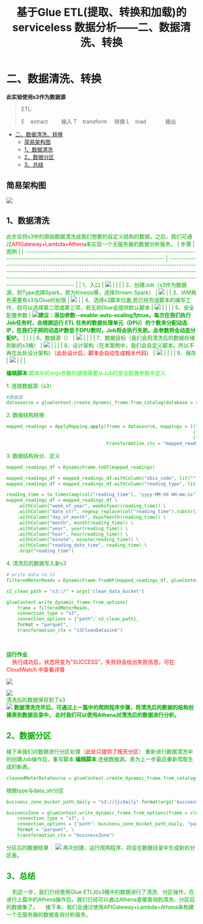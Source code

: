 ﻿---
title: 基于Glue ETL(提取、转换和加载)的serviceless 数据分析——二、数据清洗、转换
tags: 
- AWS
- 大数据
- ETL
categories:
- AWS
---

# 二、数据清洗、转换

**此实验使用s3作为数据源**

> ETL: 
> 
>  E   &nbsp;&nbsp; extract  &nbsp;&nbsp;   &nbsp;&nbsp;&nbsp;&nbsp; 输入
>  T   &nbsp;&nbsp; transform &nbsp;&nbsp;&nbsp; 转换
>  L   &nbsp;&nbsp; load         &nbsp;&nbsp;&nbsp;&nbsp;&nbsp;&nbsp;&nbsp;&nbsp;&nbsp;&nbsp;&nbsp;  输出

- [二、数据清洗、转换](#二数据清洗转换)
  - [简易架构图](#简易架构图)
  - [1、数据清洗](#1数据清洗)
  - [2、数据分区](#2数据分区)
  - [3、总结](#3总结)


## 简易架构图
![](https://img-blog.csdnimg.cn/72acdbce3c594d3fac88bcd9aa553b58.png)



## 1、数据清洗
<font color=##00aa00>此步会将s3中的原始数据清洗成我们想要的自定义结构的数据。之后，我们可通过<font color="#ff0000">APIGateway+Lambda+Athena</font>来实现一个无服务器的数据分析服务。
| 步骤                                                                                                                                    | 图例                                                                                                                                                                                                                                                                              |
| --------------------------------------------------------------------------------------------------------------------------------------- | --------------------------------------------------------------------------------------------------------------------------------------------------------------------------------------------------------------------------------------------------------------------------------- |
| 1、入口                                                                                                                                 | ![](https://img-blog.csdnimg.cn/87d10ca8a11c4365af2ff9cca526eb1e.png)                                                                                                                                                                                                             |
|                                                                                                                                         |
| 2、创建Job（s3作为数据源，则Type选择Spark，若为Kinesis等，选择Stream Spark）                                                            | ![](https://img-blog.csdnimg.cn/592eb7721a81429697b8f9464c6b9932.png)                                                                                                                                                                                                             |
| 3、IAM角色需要有s3与Glue的权限                                                                                                          | ![](https://img-blog.csdnimg.cn/5d1800dab03542d3a8be59f093572360.png)                                                                                                                                                                                                             |
| 4、选择s3脚本位置,若已经完成脚本的编写工作，则可以选择第二项或第三项，若无则Glue会提供默认脚本                                          | ![](https://img-blog.csdnimg.cn/7d812c8f9ef9488484de0b1cf174477c.png)                                                                                                                                                                                                             |
|                                                                                                                                         |
| 5、安全配置参数                                                                                                                         | ![](https://img-blog.csdnimg.cn/ff3ac1ddd2764207ad665a7a2c74405a.png)**建议：添加参数--enable-auto-scaling为true。每次在我们执行Job任务时，会根据运行 ETL 任务的数据处理单元（DPU）的个数来分配动态IP，在我们子网的动态IP数低于DPU数时，Job将会执行失败。此参数将会动态分配IP。** |
|                                                                                                                                         |
| 6、数据源（）                                                                                                                           | ![](https://img-blog.csdnimg.cn/96ef1ffee060463a920a7ed2e8889d56.png)                                                                                                                                                                                                             |
|                                                                                                                                         |
| 7、数据目标（我们会将清洗后的数据存储到新的s3桶）                                                                                       | ![](https://img-blog.csdnimg.cn/14484dc005774b07afffa19a774715d3.png)                                                                                                                                                                                                             |
|                                                                                                                                         |
| 8、设计架构（在本案例中，我们会自定义脚本。所以不再在此处设计架构）<font color="#ff0000">（此处设计后，脚本会自动生成相关代码）</font > | ![](https://img-blog.csdnimg.cn/df3c0aff2534416f91f29402fb443d10.png)                                                                                                                                                                                                             |
|                                                                                                                                         |
| 9、保存                                                                                                                                 | ![](https://img-blog.csdnimg.cn/cdcd23fdefe9490e8e6a3ec37a9f2eab.png)                                                                                                                                                                                                             |
|                                                                                                                                         |

**编辑脚本**
<font color=##FFFF00>  脚本中的args参数的键值需要从Job的安全配置参数中定义  </font> 


<font color=##00aa00> 1. 连接数据源（s3）
 

```python
#数据源
datasource = glueContext.create_dynamic_frame.from_catalog(database = args['db_name'], table_name = tableName, transformation_ctx = "datasource")
```

 <font color=##00aa00>2. 数据结构转换
 

```python
mapped_readings = ApplyMapping.apply(frame = datasource, mappings = [("lclid", "string", "meter_id", "string"), \
                                                                     ("datetime", "string", "reading_time", "string"), \
                                                                     ("KWH/hh (per half hour)", "double", "reading_value", "double")], \
                                     transformation_ctx = "mapped_readings")
```

 <font color=##00aa00>3. 数据结构拆分、定义
 

```python
mapped_readings_df = DynamicFrame.toDF(mapped_readings)

mapped_readings_df = mapped_readings_df.withColumn("obis_code", lit(""))
mapped_readings_df = mapped_readings_df.withColumn("reading_type", lit("INT"))

reading_time = to_timestamp(col("reading_time"), "yyyy-MM-dd HH:mm:ss")
mapped_readings_df = mapped_readings_df \
    .withColumn("week_of_year", weekofyear(reading_time)) \
    .withColumn("date_str", regexp_replace(col("reading_time").substr(1,10), "-", "")) \
    .withColumn("day_of_month", dayofmonth(reading_time)) \
    .withColumn("month", month(reading_time)) \
    .withColumn("year", year(reading_time)) \
    .withColumn("hour", hour(reading_time)) \
    .withColumn("minute", minute(reading_time)) \
    .withColumn("reading_date_time", reading_time) \
    .drop("reading_time")
```

<font color=##00aa00> 4. 清洗后的数据写入新s3
 

```python
# write data to S3
filteredMeterReads = DynamicFrame.fromDF(mapped_readings_df, glueContext, "filteredMeterReads")

s3_clean_path = "s3://" + args['clean_data_bucket']

glueContext.write_dynamic_frame.from_options(
    frame = filteredMeterReads,
    connection_type = "s3",
    connection_options = {"path": s3_clean_path},
    format = "parquet",
    transformation_ctx = "s3CleanDatasink")
```
<br>

**运行作业**
<br>
<font color="#ff0000">&nbsp;&nbsp;&nbsp;&nbsp;执行成功后，状态将变为"SUCCESS"，失败将会给出失败信息，可在CloudWatch 中查看详情

![](https://img-blog.csdnimg.cn/c8a534c6a2cf41fa9df2cdbbbb0553c5.png)

![](https://img-blog.csdnimg.cn/7786ba66e3ac430c9d0efd540a1b2bac.png)
<br>
<font color=##00aa00>清洗后的数据保存到了s3
<br>
![](https://img-blog.csdnimg.cn/d98cac38d99d4b1b82b9368c2357c98c.png)
**数据清洗完毕后，可通过上一篇中的爬网程序步骤，将清洗后的数据的结构创建表到数据目录中，
此时我们可以使用Athena对清洗后的数据进行分析。**
## 2、数据分区
接下来我们对数据进行分区处理（<font color="#ff0000">此处只提供了按天分区</font>）
重新进行数据清洗中的创建Job操作后，重写脚本
**编辑脚本**
连接数据源。表为上一步最后重新爬取生成的新表。
```python
cleanedMeterDataSource = glueContext.create_dynamic_frame.from_catalog(database = args['db_name'], table_name = tableName, transformation_ctx = "cleanedMeterDataSource")
```
根据type与data_str分区

```python
business_zone_bucket_path_daily = "s3://{}/daily".format(args['business_zone_bucket'])

businessZone = glueContext.write_dynamic_frame.from_options(frame = cleanedMeterDataSource, \
    connection_type = "s3", \
    connection_options = {"path": business_zone_bucket_path_daily, "partitionKeys": ["reading_type", "date_str"]},\
    format = "parquet", \
    transformation_ctx = "businessZone")
```
分区后的数据结果：
![](https://img-blog.csdnimg.cn/e20989d5745042c1ba4a6cfa1b67936b.png)
再次创建、运行爬网程序，将会在数据目录中生成新的分区表。

## 3、总结

&nbsp;&nbsp;&nbsp;&nbsp;到这一步，我们已经使用Glue ETL对s3桶中的数据进行了清洗、分区操作。在进行上篇中的Athena操作后，我们已经可以通过Athena直接查询到清洗、分区后的数据集了。
&nbsp;&nbsp;&nbsp;&nbsp;接下来，我们会通过使用APIGateway+Lambda+Athena来构建一个无服务器的数据查询分析服务。

